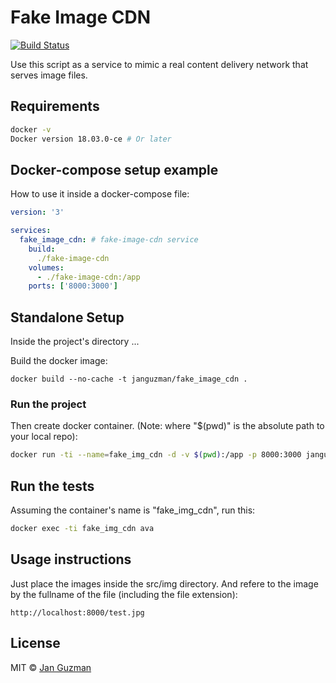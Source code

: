 # Fake Image CDN
[![Build Status](https://travis-ci.org/Krystian19/fake-image-cdn.svg?branch=master)](https://travis-ci.org/hummingbird-me/hummingbird-server)

Use this script as a service to mimic a real content delivery network that serves image files.

## Requirements
```sh
docker -v
Docker version 18.03.0-ce # Or later
```

## Docker-compose setup example
How to use it inside a docker-compose file:
```yaml
version: '3'

services:
  fake_image_cdn: # fake-image-cdn service
    build:
      ./fake-image-cdn
    volumes:
      - ./fake-image-cdn:/app
    ports: ['8000:3000']
```

## Standalone Setup

Inside the project's directory ...

Build the docker image:
```
docker build --no-cache -t janguzman/fake_image_cdn .
```

### Run the project

Then create docker container. (Note: where "$(pwd)" is the absolute path to your local repo):
```sh
docker run -ti --name=fake_img_cdn -d -v $(pwd):/app -p 8000:3000 janguzman/fake_image_cdn
```

## Run the tests
Assuming the container's name is "fake_img_cdn", run this:
```sh
docker exec -ti fake_img_cdn ava
```

## Usage instructions
Just place the images inside the src/img directory. And refere to the image by the fullname of the file (including the file extension):
```
http://localhost:8000/test.jpg
```

<!-- ### Todo list
- [x] Setup the Dockerfile.
- [ ] Setup examples and use cases. -->

## License
MIT © [Jan Guzman](https://github.com/Krystian19)
